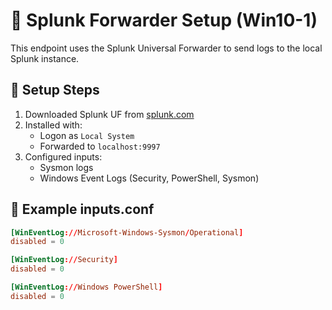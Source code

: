 # 🧠 Splunk Forwarder Setup (Win10-1)

This endpoint uses the Splunk Universal Forwarder to send logs to the local Splunk instance.

## 🔧 Setup Steps

1. Downloaded Splunk UF from [splunk.com](https://www.splunk.com/en_us/download/universal-forwarder.html)
2. Installed with:
   - Logon as `Local System`
   - Forwarded to `localhost:9997`
3. Configured inputs:
   - Sysmon logs
   - Windows Event Logs (Security, PowerShell, Sysmon)

## 📂 Example inputs.conf

```conf
[WinEventLog://Microsoft-Windows-Sysmon/Operational]
disabled = 0

[WinEventLog://Security]
disabled = 0

[WinEventLog://Windows PowerShell]
disabled = 0

